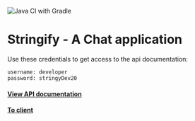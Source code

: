 ![Java CI with Gradle](https://github.com/AllanJamil/StringifyChat/workflows/Java%20CI%20with%20Gradle/badge.svg)

# Stringify - A Chat application

<p>Use these credentials to get access to the api documentation:</p>

```
username: developer
password: stringyDev20
``` 

<h4><a target="_blank" href="https://stringify-chat.herokuapp.com/swagger-ui/">View API documentation</a></h4>

<h4><a href="https://condescending-benz-53ac0a.netlify.app/" target="_blank">To client </a></h4>
